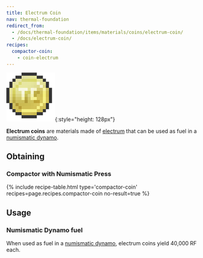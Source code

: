 ```yaml
---
title: Electrum Coin
nav: thermal-foundation
redirect_from:
  - /docs/thermal-foundation/items/materials/coins/electrum-coin/
  - /docs/electrum-coin/
recipes:
  compactor-coin:
    - coin-electrum
---
```


![Electrum coin](/assets/images/thermal-foundation/coin-electrum.png){:style="height: 128px"}


**Electrum coins** are materials made of [electrum](/docs/thermal-foundation/electrum-ingot/) that
can be used as fuel in a [numismatic dynamo](/docs/thermal-expansion/numismatic-dynamo/).


Obtaining
---------

### Compactor with Numismatic Press
{% include recipe-table.html type='compactor-coin' recipes=page.recipes.compactor-coin no-result=true %}


Usage
-----

### Numismatic Dynamo fuel
When used as fuel in a [numismatic dynamo](/docs/thermal-expansion/numismatic-dynamo/), electrum
coins yield 40,000 RF each.
